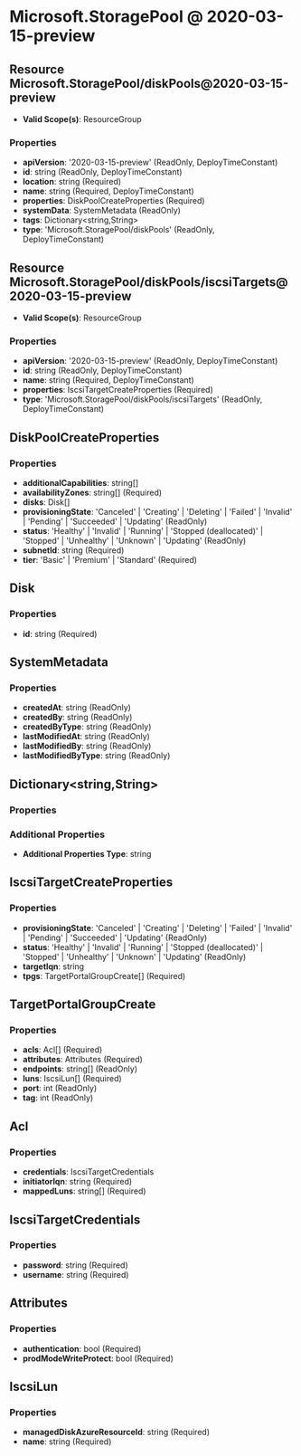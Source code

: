 # Microsoft.StoragePool @ 2020-03-15-preview

## Resource Microsoft.StoragePool/diskPools@2020-03-15-preview
* **Valid Scope(s)**: ResourceGroup
### Properties
* **apiVersion**: '2020-03-15-preview' (ReadOnly, DeployTimeConstant)
* **id**: string (ReadOnly, DeployTimeConstant)
* **location**: string (Required)
* **name**: string (Required, DeployTimeConstant)
* **properties**: DiskPoolCreateProperties (Required)
* **systemData**: SystemMetadata (ReadOnly)
* **tags**: Dictionary<string,String>
* **type**: 'Microsoft.StoragePool/diskPools' (ReadOnly, DeployTimeConstant)

## Resource Microsoft.StoragePool/diskPools/iscsiTargets@2020-03-15-preview
* **Valid Scope(s)**: ResourceGroup
### Properties
* **apiVersion**: '2020-03-15-preview' (ReadOnly, DeployTimeConstant)
* **id**: string (ReadOnly, DeployTimeConstant)
* **name**: string (Required, DeployTimeConstant)
* **properties**: IscsiTargetCreateProperties (Required)
* **type**: 'Microsoft.StoragePool/diskPools/iscsiTargets' (ReadOnly, DeployTimeConstant)

## DiskPoolCreateProperties
### Properties
* **additionalCapabilities**: string[]
* **availabilityZones**: string[] (Required)
* **disks**: Disk[]
* **provisioningState**: 'Canceled' | 'Creating' | 'Deleting' | 'Failed' | 'Invalid' | 'Pending' | 'Succeeded' | 'Updating' (ReadOnly)
* **status**: 'Healthy' | 'Invalid' | 'Running' | 'Stopped (deallocated)' | 'Stopped' | 'Unhealthy' | 'Unknown' | 'Updating' (ReadOnly)
* **subnetId**: string (Required)
* **tier**: 'Basic' | 'Premium' | 'Standard' (Required)

## Disk
### Properties
* **id**: string (Required)

## SystemMetadata
### Properties
* **createdAt**: string (ReadOnly)
* **createdBy**: string (ReadOnly)
* **createdByType**: string (ReadOnly)
* **lastModifiedAt**: string (ReadOnly)
* **lastModifiedBy**: string (ReadOnly)
* **lastModifiedByType**: string (ReadOnly)

## Dictionary<string,String>
### Properties
### Additional Properties
* **Additional Properties Type**: string

## IscsiTargetCreateProperties
### Properties
* **provisioningState**: 'Canceled' | 'Creating' | 'Deleting' | 'Failed' | 'Invalid' | 'Pending' | 'Succeeded' | 'Updating' (ReadOnly)
* **status**: 'Healthy' | 'Invalid' | 'Running' | 'Stopped (deallocated)' | 'Stopped' | 'Unhealthy' | 'Unknown' | 'Updating' (ReadOnly)
* **targetIqn**: string
* **tpgs**: TargetPortalGroupCreate[] (Required)

## TargetPortalGroupCreate
### Properties
* **acls**: Acl[] (Required)
* **attributes**: Attributes (Required)
* **endpoints**: string[] (ReadOnly)
* **luns**: IscsiLun[] (Required)
* **port**: int (ReadOnly)
* **tag**: int (ReadOnly)

## Acl
### Properties
* **credentials**: IscsiTargetCredentials
* **initiatorIqn**: string (Required)
* **mappedLuns**: string[] (Required)

## IscsiTargetCredentials
### Properties
* **password**: string (Required)
* **username**: string (Required)

## Attributes
### Properties
* **authentication**: bool (Required)
* **prodModeWriteProtect**: bool (Required)

## IscsiLun
### Properties
* **managedDiskAzureResourceId**: string (Required)
* **name**: string (Required)

